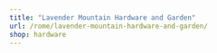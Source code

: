 ```yaml
---
title: "Lavender Mountain Hardware and Garden"
url: /rome/lavender-mountain-hardware-and-garden/
shop: hardware
---
```

